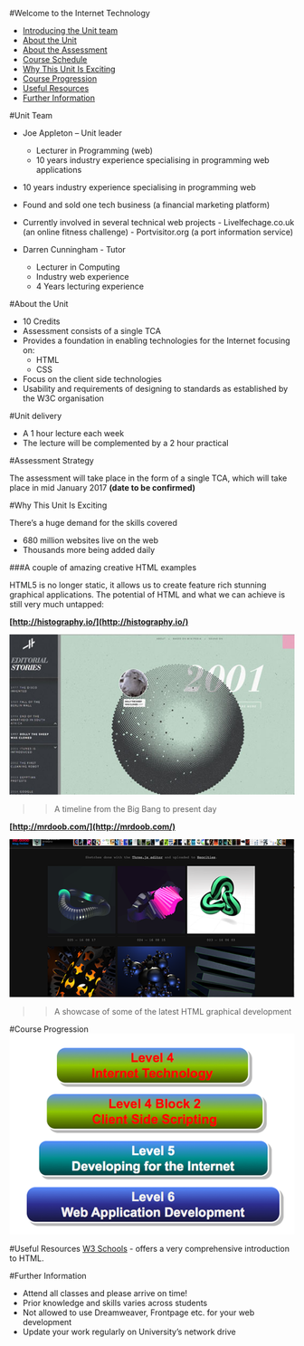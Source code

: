 #Welcome to the Internet Technology 
- [Introducing the Unit team](#unit-team)
- [About the Unit](#about-the-unit) 
- [About the Assessment](#about-the-assessment)
- [Course Schedule](#course-schedule)
- [Why This Unit Is Exciting](#why-this-unit-is-exciting)
- [Course Progression](#course-progression)
- [Useful Resources](#useful-resources)
- [Further Information](#further-information)

#Unit Team

- Joe Appleton – Unit leader
	- Lecturer in Programming (web)
	- 10 years industry experience specialising in programming web applications
	
 - 10 years industry experience specialising in programming web
 - Found and sold one tech business (a financial marketing platform)
 - Currently involved in several technical web projects 
 		- Livelfechage.co.uk (an online fitness challenge) 
 		- Portvisitor.org  (a port information service)	  
- Darren Cunningham - Tutor
	- Lecturer in Computing 
	- Industry web experience 
	- 4 Years lecturing experience  		

#About the Unit 
- 10 Credits
- Assessment consists of a single TCA
- Provides a foundation in enabling technologies for the Internet focusing on:
	- HTML
	- CSS
- Focus on the client side technologies 
- Usability and requirements of designing to standards as established by the W3C organisation

#Unit delivery

-   A 1 hour lecture each week
-   The lecture will be complemented by a 2 hour practical


#Assessment Strategy 

The assessment will take place in the form of a single TCA, which will take place in mid January 2017 **(date to be confirmed)**

#Why This Unit Is Exciting 

There’s a huge demand for the skills covered
	
- 680 million websites live on the web 
- Thousands more being added daily

###A couple of amazing creative HTML examples 

HTML5 is no longer static, it allows us to create feature rich stunning graphical applications. The potential of HTML and what we can achieve is still very much untapped:

**[http://histography.io/](http://histography.io/)**

![](assets/histogram.jpg)
>> A timeline from the Big Bang to present day
 

**[http://mrdoob.com/](http://mrdoob.com/)**

![](assets/mrdoob.png)

>> A showcase of some of the latest HTML graphical development


#Course Progression 
![progression](assets/progression.png)

#Useful Resources
[W3 Schools](http://www.w3schools.com/html) - offers a very comprehensive introduction to HTML.


#Further Information

- Attend all classes and please arrive on time!
- Prior knowledge and skills varies across students
- Not allowed to use Dreamweaver, Frontpage etc. for your web development
- Update your work regularly on University’s network drive

